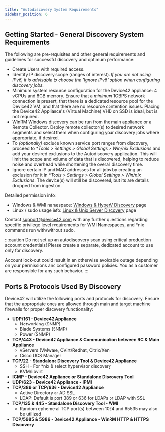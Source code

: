 ```yaml
---
title: "Autodiscovery System Requirements"
sidebar_position: 6
---
```


## Getting Started - General Discovery System Requirements

The following are pre-requisites and other general requirements and guidelines for successful discovery and optimum performance:

- Create Users with required access.
- Identify IP discovery scope (ranges of interest).
    _If you are not using IPv6, it is advisable to choose the 'Ignore IPv6' option when configuring discovery jobs._
- Minimum system resource configuration for the Device42 appliance: 4 vCPUs and 8GB memory. Ensure that a _minimum_ 1GBPS network connection is present, that there is a dedicated resource pool for the Device42 VM, and that there are no resource contention issues. Placing the Device42 Appliance's (Virtual Machine) VHD on SSD is ideal, but is not required.
- WinRM Windows discovery can be run from the main appliance or a Remote Collector. Deploy remote collector(s) to desired network segments and select them when configuring your discovery jobs where appropriate, if desired.
- To _(optionally)_ exclude known service port ranges from discovery, proceed to **Tools > Settings > Global Settings > Win/*nix Exclusions** and add your desired exclusions to the Autodiscovery application. This will limit the scope and volume of data that is discovered, helping to reduce noise and overhead while shortening the overall discovery time.
- Ignore certain IP and MAC addresses for all jobs by creating an exclusion for it in **Tools > Settings > Global Settings > Win/*nix Exclusions**. The device(s) will still be discovered, but its are details dropped from ingestion.

Detailed permission info:

- Windows & WMI namespace: [Windows & HyperV Discovery](/auto-discovery/windows-and-hyper-v-auto-discovery.mdx) page
- Linux / sudo usage info: [Linux & Unix Server Discovery](/auto-discovery/linux-unix-server-auto-discovery.mdx) page

Contact support@device42.com with any further questions regarding specific privilege level requirements for WMI Namespaces, and \*nix commands run with/without sudo.

:::caution
Do not set up an autodiscovery scan using critical production account credentials! Please create a separate, dedicated account to use only for discovery.

Account lock-out could result in an otherwise avoidable outage depending on your permissions and configured password policies. You as a customer are responsible for any such behavior.
:::

## Ports & Protocols Used By Discovery

Device42 will utilize the following ports and protocols for discovery. Ensure that the appropriate ones are allowed through main and target machine firewalls for proper discovery functionality:

- **UDP/161 - Device42 Appliance**
    - Networking (SNMP)
    - Blade Systems (SNMP)
    - Power (SNMP)
- **TCP/443 - Device42 Appliance & Communication between RC & Main Appliance**
    - vServers (VMware, OVirt/Redhat, Citrix/Xen)
    - Cisco UCS Manager
- **TCP/22 - Standalone Discovery Tool & Device42 Appliance**
    - SSH - For \*nix & select hypervisor discovery
    - KVM/libvirt
- **ICMP - Device42 Appliance or Standalone Discovery Tool**
- **UDP/623 - Device42 Appliance - IPMI**
- **TCP/389 or TCP/636 - Device42 Appliance**
    - Active Directory or AD SSL
    - LDAP: Default is port 389 or 636 for LDAPs or LDAP with SSL
- **TCP/135 & 445 - Standalone Discovery Tool - WMI**
    - Random ephemeral TCP port(s) between 1024 and 65535 may also be utilized
- **TCP/5985 & 5986 - Device42 Appliance - WinRM HTTP & HTTPS Discovery**
